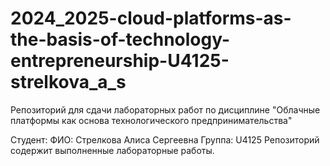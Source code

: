 # 2024_2025-cloud-platforms-as-the-basis-of-technology-entrepreneurship-U4125-strelkova_a_s

Репозиторий для сдачи лабораторных работ по дисциплине "Облачные платформы как основа технологического предпринимательства"

Студент:
ФИО: Стрелкова Алиса Сергеевна
Группа: U4125
Репозиторий содержит выполненные лабораторные работы.
